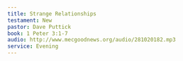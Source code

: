 ```yaml
---
title: Strange Relationships
testament: New
pastor: Dave Puttick
book: 1 Peter 3:1-7
audio: http://www.mecgoodnews.org/audio/281020182.mp3
service: Evening
---
```

